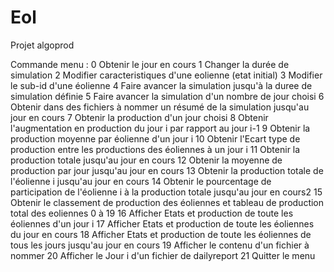 # Eol

Projet algoprod

Commande menu :
0 Obtenir le jour en cours
1 Changer la durée de simulation
2 Modifier caracteristiques d'une eolienne (etat initial)
3 Modifier le sub-id d'une éolienne
4 Faire avancer la simulation jusqu'à la duree de simulation définie
5 Faire avancer la simulation d'un nombre de jour choisi
6 Obtenir dans des fichiers à nommer un résumé de la simulation jusqu'au jour en cours
7 Obtenir la production d'un jour choisi
8 Obtenir l'augmentation en production du jour i par rapport au jour i-1
9 Obtenir la production moyenne par éolienne d'un jour i
10 Obtenir l'Ecart type de production entre les productions des éoliennes à un jour i
11 Obtenir la production totale jusqu'au jour en cours
12 Obtenir la moyenne de production par jour jusqu'au jour en cours
13 Obtenir la production totale de l'éolienne i jusqu'au jour en cours
14 Obtenir le pourcentage de participation de l'éolienne i à la production totale jusqu'au jour en cours2
15 Obtenir le classement de production des éoliennes et tableau de production total des eoliennes 0 à 19
16 Afficher Etats et production de toute les éoliennes d'un jour i
17 Afficher Etats et production de toute les éoliennes du jour en cours
18 Afficher Etats et production de toute les éoliennes de tous les jours jusqu'au jour en cours
19 Afficher le contenu d'un fichier à nommer
20 Afficher le Jour i d'un fichier de dailyreport
21 Quitter le menu
